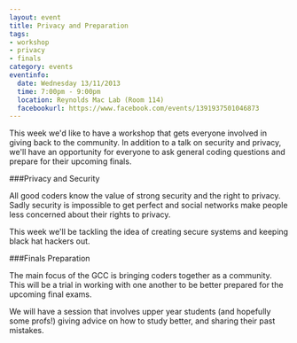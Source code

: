 ```yaml
---
layout: event 
title: Privacy and Preparation 
tags: 
- workshop
- privacy
- finals
category: events
eventinfo:
  date: Wednesday 13/11/2013
  time: 7:00pm - 9:00pm
  location: Reynolds Mac Lab (Room 114)
  facebookurl: https://www.facebook.com/events/1391937501046873 
---
```


This week we'd like to have a workshop that gets everyone involved in giving back to the community. In addition to a talk on security and privacy, we'll have an opportunity for everyone to ask general coding questions and prepare for their upcoming finals.

###Privacy and Security

All good coders know the value of strong security and the right to privacy. Sadly security is impossible to get perfect and social networks make people less concerned about their rights to privacy.

This week we'll be tackling the idea of creating secure systems and keeping black hat hackers out.

###Finals Preparation

The main focus of the GCC is bringing coders together as a community. This will be a trial in working with one another to be better prepared for the upcoming final exams.

We will have a session that involves upper year students (and hopefully some profs!) giving advice on how to study better, and sharing their past mistakes.
